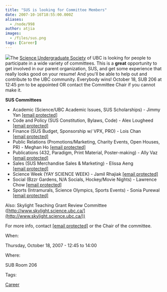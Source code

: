 ```yaml
---
title: "SUS is looking for Committee Members"
date: 2007-10-16T18:55:00.000Z
aliases:
  - /node/998
author: atjia
images:
  - /files/sus.png
tags: [Career]
---
```


![](/files/sus.png)The [Science Undergraduate Society](http://www.sus.ubc.ca/) of UBC is looking for people to participate in a wide variety of committees. This is a **great** opportunity to get involved in our parent organization, SUS, and get some experience that really looks good on your resume! And you'll be able to help out and contribute to the UBC community. Everybody wins! October 18, SUB 206 at 12:45 pm to be appointed OR contact the Committee Chair if you cannot make it.

**SUS Committees**

*   Academic (Science/UBC Academic Issues, SUS Scholarships) - Jimmy Yan [\[email protected\]](/cdn-cgi/l/email-protection#acdadcc582dfd9dfeccbc1cdc5c082cfc3c1)
*   Code and Policy (SUS Constitution, Bylaws, Code) - Alex Lougheed [\[email protected\]](/cdn-cgi/l/email-protection#770412145904020437101a161e1b5914181a)
*   Finance (SUS Budget, Sponsorship w/ VPX, PRO) - Lois Chan [\[email protected\]](/cdn-cgi/l/email-protection#096f606768676a6c277a7c7a496e64686065276a6664)
*   Public Relations (Promotions/Marketing, Charity Events, Open Houses, PR) - Meghan Ho [\[email protected\]](/cdn-cgi/l/email-protection#9fefedf0b1eceaecdff8f2fef6f3b1fcf0f2)
*   Publications (432, Paradigm, Print Material, Poster-making) - Ally Vaz [\[email protected\]](/cdn-cgi/l/email-protection#403035222c29232134292f2e336e33353300272d21292c6e232f2d)
*   Sales (SUS Merchandise Sales & Marketing) - Elissa Aeng [\[email protected\]](/cdn-cgi/l/email-protection#fb889a979e88d5888e88bb9c969a9297d5989496)
*   Science Week (YAY SCIENCE WEEK) - Jamil Rhajiak [\[email protected\]](/cdn-cgi/l/email-protection#0c7a7c74227f797f4c6b616d6560226f6361)
*   Social (Bzzr Gardens, N/A Socials, Hockey/Movie Nights) - Lawrence Chow [\[email protected\]](/cdn-cgi/l/email-protection#ec9f838f858d80c29f999fac8b818d8580c28f8381)
*   Sports (Intramurals, Science Olympics, Sports Events) - Sonia Purewal [\[email protected\]](/cdn-cgi/l/email-protection#99eae9f6ebedeab7eaecead9fef4f8f0f5b7faf6f4)

Also: Skylight Teaching Grant Review Committee ([http://www.skylight.science.ubc.ca/](http://www.skylight.science.ubc.ca/))

For more info, contact [\[email protected\]](/cdn-cgi/l/email-protection#ef9f9d8a95c19c9a9caf88828e8683c18c8082) or the Chair of the committee.

When: 

Thursday, October 18, 2007 - 12:45 to 14:00

Where: 

SUB Room 206

Tags: 

[Career](/career)
